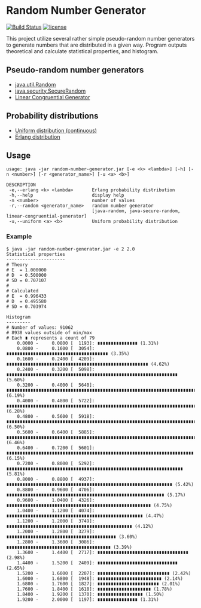 # Random Number Generator

[![Build Status](https://travis-ci.org/vanam/RandomNumberGenerator.svg?branch=master)](https://travis-ci.org/vanam/RandomNumberGenerator)
[![license](https://img.shields.io/github/license/mashape/apistatus.svg?maxAge=2592000)](https://github.com/vanam/RandomNumberGenerator/blob/master/LICENSE)


This project utilize several rather simple pseudo-random number generators to generate numbers that are distributed in a given way. Program outputs theoretical and calculate statistical properties, and histogram.  

## Pseudo-random number generators

* [java.util.Random](https://docs.oracle.com/javase/8/docs/api/java/util/Random.html)
* [java.security.SecureRandom](https://docs.oracle.com/javase/8/docs/api/java/security/SecureRandom.html)
* [Linear Congruential Generator](https://en.wikipedia.org/wiki/Linear_congruential_generator)

## Probability distributions

* [Uniform distribution (continuous)](https://en.wikipedia.org/wiki/Uniform_distribution_(continuous))
* [Erlang distribution](https://en.wikipedia.org/wiki/Erlang_distribution)

## Usage
```
usage: java -jar random-number-generator.jar [-e <k> <lambda>] [-h] [-n <number>] [-r <generator_name>] [-u <a> <b>]

DESCRIPTION
 -e,--erlang <k> <lambda>       Erlang probability distribution
 -h,--help                      display help
 -n <number>                    number of values
 -r,--random <generator_name>   random number generator
                                [java-random, java-secure-random, linear-congruential-generator]
 -u,--uniform <a> <b>           Uniform probability distribution
```

### Example

```
$ java -jar random-number-generator.jar -e 2 2.0
Statistical properties
----------------------
# Theory
# E  = 1.000000
# D  = 0.500000
# SD = 0.707107
#
# Calculated
# E  = 0.996433
# D  = 0.495580
# SD = 0.703974

Histogram
---------
# Number of values: 91062
# 8938 values outside of min/max
# Each ∎ represents a count of 79
    0.0000 -     0.0800 [  1193]: ∎∎∎∎∎∎∎∎∎∎∎∎∎∎∎ (1.31%)
    0.0800 -     0.1600 [  3054]: ∎∎∎∎∎∎∎∎∎∎∎∎∎∎∎∎∎∎∎∎∎∎∎∎∎∎∎∎∎∎∎∎∎∎∎∎∎∎ (3.35%)
    0.1600 -     0.2400 [  4209]: ∎∎∎∎∎∎∎∎∎∎∎∎∎∎∎∎∎∎∎∎∎∎∎∎∎∎∎∎∎∎∎∎∎∎∎∎∎∎∎∎∎∎∎∎∎∎∎∎∎∎∎∎∎ (4.62%)
    0.2400 -     0.3200 [  5098]: ∎∎∎∎∎∎∎∎∎∎∎∎∎∎∎∎∎∎∎∎∎∎∎∎∎∎∎∎∎∎∎∎∎∎∎∎∎∎∎∎∎∎∎∎∎∎∎∎∎∎∎∎∎∎∎∎∎∎∎∎∎∎∎∎ (5.60%)
    0.3200 -     0.4000 [  5640]: ∎∎∎∎∎∎∎∎∎∎∎∎∎∎∎∎∎∎∎∎∎∎∎∎∎∎∎∎∎∎∎∎∎∎∎∎∎∎∎∎∎∎∎∎∎∎∎∎∎∎∎∎∎∎∎∎∎∎∎∎∎∎∎∎∎∎∎∎∎∎∎ (6.19%)
    0.4000 -     0.4800 [  5722]: ∎∎∎∎∎∎∎∎∎∎∎∎∎∎∎∎∎∎∎∎∎∎∎∎∎∎∎∎∎∎∎∎∎∎∎∎∎∎∎∎∎∎∎∎∎∎∎∎∎∎∎∎∎∎∎∎∎∎∎∎∎∎∎∎∎∎∎∎∎∎∎∎ (6.28%)
    0.4800 -     0.5600 [  5918]: ∎∎∎∎∎∎∎∎∎∎∎∎∎∎∎∎∎∎∎∎∎∎∎∎∎∎∎∎∎∎∎∎∎∎∎∎∎∎∎∎∎∎∎∎∎∎∎∎∎∎∎∎∎∎∎∎∎∎∎∎∎∎∎∎∎∎∎∎∎∎∎∎∎∎ (6.50%)
    0.5600 -     0.6400 [  5885]: ∎∎∎∎∎∎∎∎∎∎∎∎∎∎∎∎∎∎∎∎∎∎∎∎∎∎∎∎∎∎∎∎∎∎∎∎∎∎∎∎∎∎∎∎∎∎∎∎∎∎∎∎∎∎∎∎∎∎∎∎∎∎∎∎∎∎∎∎∎∎∎∎∎∎ (6.46%)
    0.6400 -     0.7200 [  5601]: ∎∎∎∎∎∎∎∎∎∎∎∎∎∎∎∎∎∎∎∎∎∎∎∎∎∎∎∎∎∎∎∎∎∎∎∎∎∎∎∎∎∎∎∎∎∎∎∎∎∎∎∎∎∎∎∎∎∎∎∎∎∎∎∎∎∎∎∎∎∎ (6.15%)
    0.7200 -     0.8000 [  5292]: ∎∎∎∎∎∎∎∎∎∎∎∎∎∎∎∎∎∎∎∎∎∎∎∎∎∎∎∎∎∎∎∎∎∎∎∎∎∎∎∎∎∎∎∎∎∎∎∎∎∎∎∎∎∎∎∎∎∎∎∎∎∎∎∎∎∎ (5.81%)
    0.8000 -     0.8800 [  4937]: ∎∎∎∎∎∎∎∎∎∎∎∎∎∎∎∎∎∎∎∎∎∎∎∎∎∎∎∎∎∎∎∎∎∎∎∎∎∎∎∎∎∎∎∎∎∎∎∎∎∎∎∎∎∎∎∎∎∎∎∎∎∎ (5.42%)
    0.8800 -     0.9600 [  4706]: ∎∎∎∎∎∎∎∎∎∎∎∎∎∎∎∎∎∎∎∎∎∎∎∎∎∎∎∎∎∎∎∎∎∎∎∎∎∎∎∎∎∎∎∎∎∎∎∎∎∎∎∎∎∎∎∎∎∎∎ (5.17%)
    0.9600 -     1.0400 [  4326]: ∎∎∎∎∎∎∎∎∎∎∎∎∎∎∎∎∎∎∎∎∎∎∎∎∎∎∎∎∎∎∎∎∎∎∎∎∎∎∎∎∎∎∎∎∎∎∎∎∎∎∎∎∎∎ (4.75%)
    1.0400 -     1.1200 [  4074]: ∎∎∎∎∎∎∎∎∎∎∎∎∎∎∎∎∎∎∎∎∎∎∎∎∎∎∎∎∎∎∎∎∎∎∎∎∎∎∎∎∎∎∎∎∎∎∎∎∎∎∎ (4.47%)
    1.1200 -     1.2000 [  3749]: ∎∎∎∎∎∎∎∎∎∎∎∎∎∎∎∎∎∎∎∎∎∎∎∎∎∎∎∎∎∎∎∎∎∎∎∎∎∎∎∎∎∎∎∎∎∎∎ (4.12%)
    1.2000 -     1.2800 [  3279]: ∎∎∎∎∎∎∎∎∎∎∎∎∎∎∎∎∎∎∎∎∎∎∎∎∎∎∎∎∎∎∎∎∎∎∎∎∎∎∎∎∎ (3.60%)
    1.2800 -     1.3600 [  3086]: ∎∎∎∎∎∎∎∎∎∎∎∎∎∎∎∎∎∎∎∎∎∎∎∎∎∎∎∎∎∎∎∎∎∎∎∎∎∎∎ (3.39%)
    1.3600 -     1.4400 [  2717]: ∎∎∎∎∎∎∎∎∎∎∎∎∎∎∎∎∎∎∎∎∎∎∎∎∎∎∎∎∎∎∎∎∎∎ (2.98%)
    1.4400 -     1.5200 [  2409]: ∎∎∎∎∎∎∎∎∎∎∎∎∎∎∎∎∎∎∎∎∎∎∎∎∎∎∎∎∎∎ (2.65%)
    1.5200 -     1.6000 [  2207]: ∎∎∎∎∎∎∎∎∎∎∎∎∎∎∎∎∎∎∎∎∎∎∎∎∎∎∎ (2.42%)
    1.6000 -     1.6800 [  1948]: ∎∎∎∎∎∎∎∎∎∎∎∎∎∎∎∎∎∎∎∎∎∎∎∎ (2.14%)
    1.6800 -     1.7600 [  1827]: ∎∎∎∎∎∎∎∎∎∎∎∎∎∎∎∎∎∎∎∎∎∎∎ (2.01%)
    1.7600 -     1.8400 [  1618]: ∎∎∎∎∎∎∎∎∎∎∎∎∎∎∎∎∎∎∎∎ (1.78%)
    1.8400 -     1.9200 [  1370]: ∎∎∎∎∎∎∎∎∎∎∎∎∎∎∎∎∎ (1.50%)
    1.9200 -     2.0000 [  1197]: ∎∎∎∎∎∎∎∎∎∎∎∎∎∎∎ (1.31%)
```